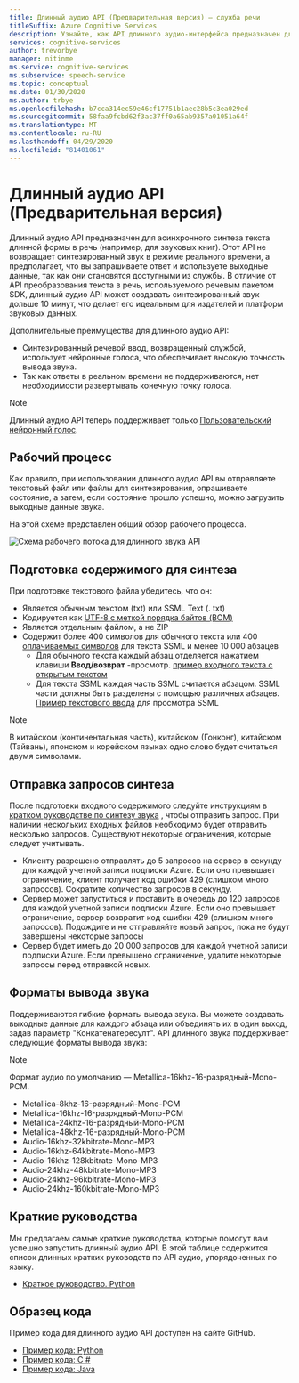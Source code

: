 ```yaml
---
title: Длинный аудио API (Предварительная версия) — служба речи
titleSuffix: Azure Cognitive Services
description: Узнайте, как API длинного аудио-интерфейса предназначен для асинхронного синтеза длинного текста в речь.
services: cognitive-services
author: trevorbye
manager: nitinme
ms.service: cognitive-services
ms.subservice: speech-service
ms.topic: conceptual
ms.date: 01/30/2020
ms.author: trbye
ms.openlocfilehash: b7cca314ec59e46cf17751b1aec28b5c3ea029ed
ms.sourcegitcommit: 58faa9fcbd62f3ac37ff0a65ab9357a01051a64f
ms.translationtype: MT
ms.contentlocale: ru-RU
ms.lasthandoff: 04/29/2020
ms.locfileid: "81401061"
---
```

# <a name="long-audio-api-preview"></a>Длинный аудио API (Предварительная версия)

Длинный аудио API предназначен для асинхронного синтеза текста длинной формы в речь (например, для звуковых книг). Этот API не возвращает синтезированный звук в режиме реального времени, а предполагает, что вы запрашиваете ответ и используете выходные данные, так как они становятся доступными из службы. В отличие от API преобразования текста в речь, используемого речевым пакетом SDK, длинный аудио API может создавать синтезированный звук дольше 10 минут, что делает его идеальным для издателей и платформ звуковых данных.

Дополнительные преимущества для длинного аудио API:

* Синтезированный речевой ввод, возвращенный службой, использует нейронные голоса, что обеспечивает высокую точность вывода звука.
* Так как ответы в реальном времени не поддерживаются, нет необходимости развертывать конечную точку голоса.

> [!NOTE]
> Длинный аудио API теперь поддерживает только [Пользовательский нейронный голос](https://docs.microsoft.com/azure/cognitive-services/speech-service/how-to-custom-voice#custom-neural-voices).

## <a name="workflow"></a>Рабочий процесс

Как правило, при использовании длинного аудио API вы отправляете текстовый файл или файлы для синтезирования, опрашиваете состояние, а затем, если состояние прошло успешно, можно загрузить выходные данные звука.

На этой схеме представлен общий обзор рабочего процесса.

![Схема рабочего потока для длинного звука API](media/long-audio-api/long-audio-api-workflow.png)

## <a name="prepare-content-for-synthesis"></a>Подготовка содержимого для синтеза

При подготовке текстового файла убедитесь, что он:

* Является обычным текстом (txt) или SSML Text (. txt)
* Кодируется как [UTF-8 с меткой порядка байтов (BOM)](https://www.w3.org/International/questions/qa-utf8-bom.en#bom)
* Является отдельным файлом, а не ZIP
* Содержит более 400 символов для обычного текста или 400 [оплачиваемых символов](https://docs.microsoft.com/azure/cognitive-services/speech-service/text-to-speech#pricing-note) для текста SSML и менее 10 000 абзацев
  * Для обычного текста каждый абзац отделяется нажатием клавиши **Ввод/возврат** -просмотр. [пример входного текста с открытым текстом](https://github.com/Azure-Samples/Cognitive-Speech-TTS/blob/master/CustomVoice-API-Samples/Java/en-US.txt)
  * Для текста SSML каждая часть SSML считается абзацом. SSML части должны быть разделены с помощью различных абзацев. [Пример текстового ввода](https://github.com/Azure-Samples/Cognitive-Speech-TTS/blob/master/CustomVoice-API-Samples/Java/SSMLTextInputSample.txt) для просмотра SSML
> [!NOTE]
> В китайском (континентальная часть), китайском (Гонконг), китайском (Тайвань), японском и корейском языках одно слово будет считаться двумя символами. 

## <a name="submit-synthesis-requests"></a>Отправка запросов синтеза

После подготовки входного содержимого следуйте инструкциям в [кратком руководстве по синтезу звука](https://aka.ms/long-audio-python) , чтобы отправить запрос. При наличии нескольких входных файлов необходимо будет отправить несколько запросов. Существуют некоторые ограничения, которые следует учитывать. 
* Клиенту разрешено отправлять до 5 запросов на сервер в секунду для каждой учетной записи подписки Azure. Если оно превышает ограничение, клиент получает код ошибки 429 (слишком много запросов). Сократите количество запросов в секунду.
* Сервер может запуститься и поставить в очередь до 120 запросов для каждой учетной записи подписки Azure. Если оно превышает ограничение, сервер возвратит код ошибки 429 (слишком много запросов). Подождите и не отправляйте новый запрос, пока не будут завершены некоторые запросы
* Сервер будет иметь до 20 000 запросов для каждой учетной записи подписки Azure. Если превышено ограничение, удалите некоторые запросы перед отправкой новых.

## <a name="audio-output-formats"></a>Форматы вывода звука

Поддерживаются гибкие форматы вывода звука. Вы можете создавать выходные данные для каждого абзаца или объединять их в один выход, задав параметр "Конкатенатересулт". API длинного звука поддерживает следующие форматы вывода звука:

> [!NOTE]
> Формат аудио по умолчанию — Metallica-16khz-16-разрядный-Mono-PCM.

* Metallica-8khz-16-разрядный-Mono-PCM
* Metallica-16khz-16-разрядный-Mono-PCM
* Metallica-24khz-16-разрядный-Mono-PCM
* Metallica-48khz-16-разрядный-Mono-PCM
* Audio-16khz-32kbitrate-Mono-MP3
* Audio-16khz-64kbitrate-Mono-MP3
* Audio-16khz-128kbitrate-Mono-MP3
* Audio-24khz-48kbitrate-Mono-MP3
* Audio-24khz-96kbitrate-Mono-MP3
* Audio-24khz-160kbitrate-Mono-MP3

## <a name="quickstarts"></a>Краткие руководства

Мы предлагаем самые краткие руководства, которые помогут вам успешно запустить длинный аудио API. В этой таблице содержится список длинных кратких руководств по API аудио, упорядоченных по языку.

* [Краткое руководство. Python](https://aka.ms/long-audio-python)

## <a name="sample-code"></a>Образец кода
Пример кода для длинного аудио API доступен на сайте GitHub.

* [Пример кода: Python](https://github.com/Azure-Samples/Cognitive-Speech-TTS/tree/master/CustomVoice-API-Samples/Python)
* [Пример кода: C #](https://github.com/Azure-Samples/Cognitive-Speech-TTS/tree/master/CustomVoice-API-Samples/CSharp)
* [Пример кода: Java](https://github.com/Azure-Samples/Cognitive-Speech-TTS/blob/master/CustomVoice-API-Samples/Java/)
